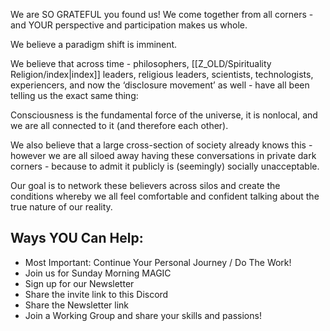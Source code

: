 We are SO GRATEFUL you found us! We come together from all corners - and YOUR perspective and participation makes us whole. 

  We believe a paradigm shift is imminent. 
  
  We believe that across time - philosophers, [[Z_OLD/Spirituality Religion/index|index]] leaders, religious leaders, scientists, technologists, experiencers, and now the ‘disclosure movement’ as well - have all been telling us the exact same thing:
  
  Consciousness is the fundamental force of the universe, it is nonlocal, and we are all connected to it (and therefore each other).
  
  We also believe that a large cross-section of society already knows this - however we are all siloed away having these conversations in private dark corners - because to admit it publicly is (seemingly) socially unacceptable. 
  
  Our goal is to network these believers across silos and create the conditions whereby we all feel comfortable and confident talking about the true nature of our reality. 

## Ways YOU Can Help:
- Most Important: Continue Your Personal Journey / Do The Work!
- Join us for Sunday Morning MAGIC
- Sign up for our Newsletter
- Share the invite link to this Discord
- Share the Newsletter link
- Join a Working Group and share your skills and passions!
